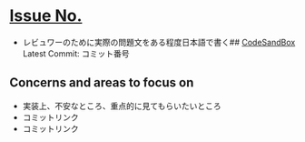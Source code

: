 # [Issue No.](https://github.com/kenmori/handsonFrontend/blob/master/work/markup/1.md#)
- レビュワーのために実際の問題文をある程度日本語で書く## [CodeSandBox](リンク)<br>
Latest Commit: コミット番号
## Concerns and areas to focus on
- 実装上、不安なところ、重点的に見てもらいたいところ
- コミットリンク
- コミットリンク